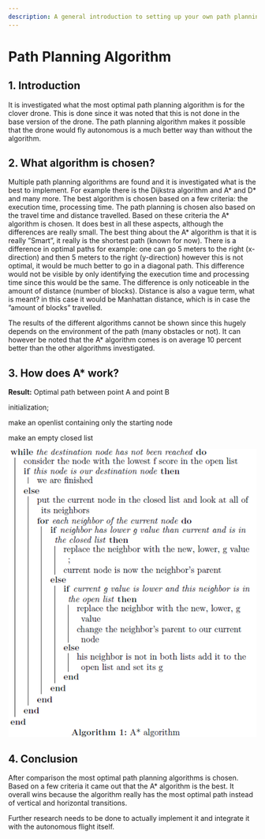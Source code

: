 ```yaml
---
description: A general introduction to setting up your own path planning algorithm
---
```


# Path Planning Algorithm

## 1. Introduction

It is investigated what the most optimal path planning algorithm is for the clover drone. This is done since it was noted that this is not done in the base version of the drone. The path planning algorithm makes it possible that the drone would fly autonomous is a much better way than without the algorithm.

## 2. What algorithm is chosen?

Multiple path planning algorithms are found and it is investigated what is the best to implement. For example there is the Dijkstra algorithm and A\* and D\* and many more. The best algorithm is chosen based on a few criteria: the execution time, processing time. The path planning is chosen also based on the travel time and distance travelled. Based on these criteria the A\* algorithm is chosen. It does best in all these aspects, although the differences are really small. The best thing about the A\* algorithm is that it is really ”Smart”, it really is the shortest path \(known for now\). There is a difference in optimal paths for example: one can go 5 meters to the right \(x-direction\) and then 5 meters to the right \(y-direction\) however this is not optimal, it would be much better to go in a diagonal path. This difference would not be visible by only identifying the execution time and processing time since this would be the same. The difference is only noticeable in the amount of distance \(number of blocks\). Distance is also a vague term, what is meant? in this case it would be Manhattan distance, which is in case the ”amount of blocks” travelled.

The results of the different algorithms cannot be shown since this hugely depends on the environment of the path \(many obstacles or not\). It can however be noted that the A\* algorithm comes is on average 10 percent better than the other algorithms investigated.

## 3. How does A\* work?

**Result:** Optimal path between point A and point B

initialization;

make an openlist containing only the starting node

make an empty closed list

![](.gitbook/assets/image%20%2834%29.png)

## 4. Conclusion

After comparison the most optimal path planning algorithms is chosen. Based on a few criteria it came out that the A\* algorithm is the best. It overall wins because the algorithm really has the most optimal path instead of vertical and horizontal transitions.

Further research needs to be done to actually implement it and integrate it with the autonomous flight itself.

